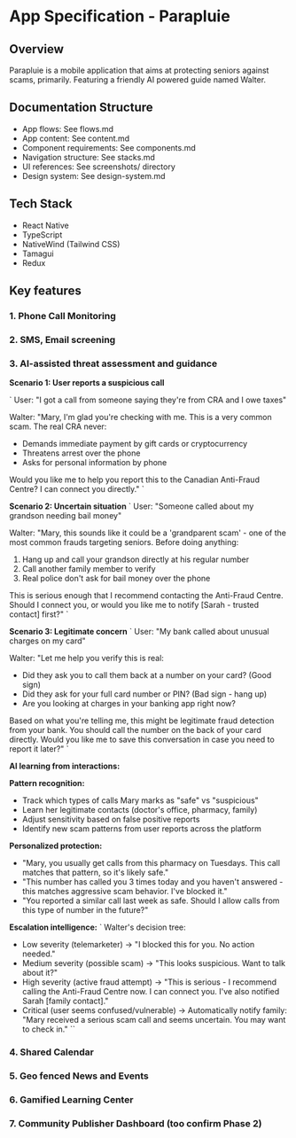# App Specification - Parapluie

## Overview

Parapluie is a mobile application that aims at protecting seniors against scams, primarily.
Featuring a friendly AI powered guide named Walter.

## Documentation Structure

- App flows: See flows.md
- App content: See content.md
- Component requirements: See components.md  
- Navigation structure: See stacks.md
- UI references: See screenshots/ directory
- Design system: See design-system.md

## Tech Stack

- React Native
- TypeScript
- NativeWind (Tailwind CSS)
- Tamagui
- Redux

## Key features

### 1. Phone Call Monitoring

### 2. SMS, Email screening

### 3. AI-assisted threat assessment and guidance

**Scenario 1: User reports a suspicious call**

`
User: "I got a call from someone saying they're from CRA and I owe taxes"

Walter: "Mary, I'm glad you're checking with me. This is a very common scam. The real CRA never:

- Demands immediate payment by gift cards or cryptocurrency
- Threatens arrest over the phone
- Asks for personal information by phone

Would you like me to help you report this to the Canadian Anti-Fraud Centre? I can connect you directly."
`

**Scenario 2: Uncertain situation**
`
User: "Someone called about my grandson needing bail money"

Walter: "Mary, this sounds like it could be a 'grandparent scam' - one of the most common frauds targeting seniors. Before doing anything:

1. Hang up and call your grandson directly at his regular number
2. Call another family member to verify
3. Real police don't ask for bail money over the phone

This is serious enough that I recommend contacting the Anti-Fraud Centre. Should I connect you, or would you like me to notify [Sarah - trusted contact] first?"
`

**Scenario 3: Legitimate concern**
`
User: "My bank called about unusual charges on my card"

Walter: "Let me help you verify this is real:

- Did they ask you to call them back at a number on your card? (Good sign)
- Did they ask for your full card number or PIN? (Bad sign - hang up)
- Are you looking at charges in your banking app right now?

Based on what you're telling me, this might be legitimate fraud detection from your bank. You should call the number on the back of your card directly. Would you like me to save this conversation in case you need to report it later?"
`

**AI learning from interactions:**

**Pattern recognition:**

- Track which types of calls Mary marks as "safe" vs "suspicious"
- Learn her legitimate contacts (doctor's office, pharmacy, family)
- Adjust sensitivity based on false positive reports
- Identify new scam patterns from user reports across the platform

**Personalized protection:**

- "Mary, you usually get calls from this pharmacy on Tuesdays. This call matches that pattern, so it's likely safe."
- "This number has called you 3 times today and you haven't answered - this matches aggressive scam behavior. I've blocked it."
- "You reported a similar call last week as safe. Should I allow calls from this type of number in the future?"

**Escalation intelligence:**
`
Walter's decision tree:

- Low severity (telemarketer) → "I blocked this for you. No action needed."
- Medium severity (possible scam) → "This looks suspicious. Want to talk about it?"
- High severity (active fraud attempt) → "This is serious - I recommend calling the Anti-Fraud Centre now. I can connect you. I've also notified Sarah [family contact]."
- Critical (user seems confused/vulnerable) → Automatically notify family: "Mary received a serious scam call and seems uncertain. You may want to check in."
``

### 4. Shared Calendar

### 5. Geo fenced News and Events

### 6. Gamified Learning Center

### 7. Community Publisher Dashboard (too confirm Phase 2)
